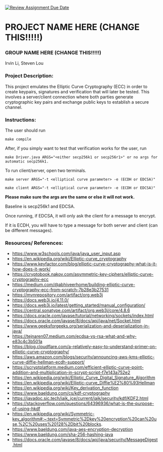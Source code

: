 [![Review Assignment Due Date](https://classroom.github.com/assets/deadline-readme-button-22041afd0340ce965d47ae6ef1cefeee28c7c493a6346c4f15d667ab976d596c.svg)](https://classroom.github.com/a/am3xLbu5)
# PROJECT NAME HERE (CHANGE THIS!!!!!)
 
### GROUP NAME HERE (CHANGE THIS!!!!!)

Irvin Li, Steven Lou
       
### Project Description:

This project emulates the Elliptic Curve Cryptography (ECC) in order to create keypairs, signatures and verification that will later be tested. This involves a server/client connection where both parties generate cryptographic key pairs and exchange public keys to establish a secure channel.

  
### Instructions:

The user should run

`make compile`

After, if you simply want to test that verification works for the user,
run 

`make Driver.java ARGS="<either secp256k1 or secp256r1>" or no args for automatic secp256k1.`

To run client/server, open two terminals.

`make server ARGS="-t <elliptical curve parameter> -e (ECDH or EDCSA)"`

`make client ARGS="-t <elliptical curve parameter> -e (ECDH or EDCSA)"`

**Please make sure the args are the same or else it will not work.**

Baseline is secp256k1 and EDCSA.

Once running, if EDCSA, it will only ask the client for a message to encrypt.

If it is ECDH, you will have to type a message for both server and client (can be different messages).

### Resources/ References:

- https://www.w3schools.com/java/java_user_input.asp
- https://en.wikipedia.org/wiki/Elliptic-curve_cryptography
- https://www.keyfactor.com/blog/elliptic-curve-cryptography-what-is-it-how-does-it-work/
- https://cryptobook.nakov.com/asymmetric-key-ciphers/elliptic-curve-cryptography-ecc
- https://medium.com/@abhiveerhome/building-elliptic-curve-cryptography-ecc-from-scratch-7b28e3b27531
- https://mvnrepository.com/artifact/org.web3j
- https://docs.web3j.io/4.11.0/
- https://docs.web3j.io/latest/getting_started/manual_configuration/
- https://central.sonatype.com/artifact/org.web3j/core/4.8.6
- https://docs.oracle.com/javase/tutorial/networking/sockets/index.html
- https://docs.oracle.com/javase/8/docs/api/java/net/Socket.html
- https://www.geeksforgeeks.org/serialization-and-deserialization-in-java/
- https://tejnaren07.medium.com/ecdsa-vs-rsa-what-and-why-e83c4c3b501a
- https://blog.cloudflare.com/a-relatively-easy-to-understand-primer-on-elliptic-curve-cryptography/
- https://aws.amazon.com/blogs/security/announcing-aws-kms-elliptic-curve-diffie-hellman-ecdh-support/
- https://scryptplatform.medium.com/efficient-elliptic-curve-point-addition-and-multiplication-in-scrypt-script-f7e143a752e2
- https://en.wikipedia.org/wiki/Elliptic_Curve_Digital_Signature_Algorithm
- https://en.wikipedia.org/wiki/Elliptic-curve_Diffie%E2%80%93Hellman
- https://en.wikipedia.org/wiki/Key_derivation_function
- https://www.baeldung.com/cs/kdf-cryptography
- https://javadoc.sic.tech/iaik_jce/current/iaik/security/kdf/KDF2.html
- https://stackoverflow.com/questions/64396936/what-is-the-purpose-of-using-hkdf
- https://en.wikipedia.org/wiki/Symmetric-key_algorithm#:~:text=Symmetric%2Dkey%20encryption%20can%20use,%2C%20uses%20128%2Dbit%20blocks.
- https://www.baeldung.com/java-aes-encryption-decryption
- https://www.baeldung.com/sha-256-hashing-java
- https://docs.oracle.com/javase/8/docs/api/java/security/MessageDigest.html
